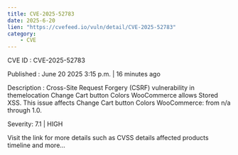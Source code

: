 ```yaml
---
title: CVE-2025-52783
date: 2025-6-20
lien: "https://cvefeed.io/vuln/detail/CVE-2025-52783"
category:
    - CVE
---
```


CVE ID : CVE-2025-52783

Published :  June 20
2025
3:15 p.m. | 16 minutes ago

Description : Cross-Site Request Forgery (CSRF) vulnerability in themelocation Change Cart button Colors WooCommerce allows Stored XSS. This issue affects Change Cart button Colors WooCommerce: from n/a through 1.0.

Severity: 7.1 | HIGH

Visit the link for more details
such as CVSS details
affected products
timeline
and more...
